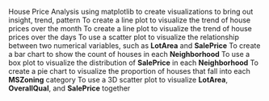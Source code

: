 House Price Analysis using matplotlib to create visualizations to bring out insight, trend, pattern
		To create a line plot to visualize the trend of house prices over the month
		To create a line plot to visualize the trend of house prices over the days
		To use a scatter plot to visualize the relationship between two numerical variables, such as __LotArea__ and __SalePrice__
		To create a bar chart to show the count of houses in each __Neighborhood__
		To use a box plot to visualize the distribution of __SalePrice__ in each __Neighborhood__
		To create a pie chart to visualize the proportion of houses that fall into each __MSZoning__ category
		To use a 3D scatter plot to visualize __LotArea__, __OverallQual__, and __SalePrice__ together
